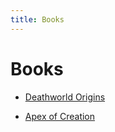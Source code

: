 ```yaml
---
title: Books
---
```

# Books

* [Deathworld Origins](./deathworld_origins)

* [Apex of Creation](./apex_of_creation)
